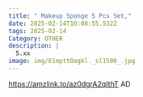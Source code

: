 ```yaml
---
title: " Makeup Sponge 5 Pcs Set,"
date: 2025-02-14T10:08:55.532Z
tags: 2025-02-14
Category: OTHER
description: |
  5.xx
image: img/61mptt0agkl._sl1500_.jpg
---
```

https://amzlink.to/az0dgrA2qIthT
AD